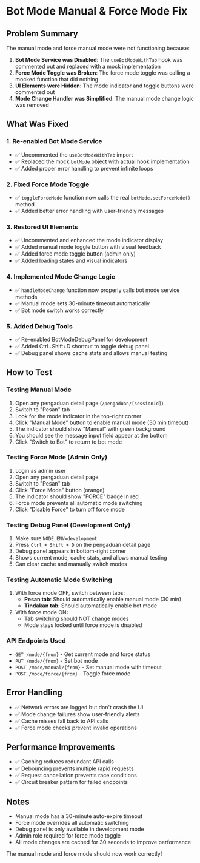 # Bot Mode Manual & Force Mode Fix

## Problem Summary
The manual mode and force manual mode were not functioning because:

1. **Bot Mode Service was Disabled**: The `useBotModeWithTab` hook was commented out and replaced with a mock implementation
2. **Force Mode Toggle was Broken**: The force mode toggle was calling a mocked function that did nothing
3. **UI Elements were Hidden**: The mode indicator and toggle buttons were commented out
4. **Mode Change Handler was Simplified**: The manual mode change logic was removed

## What Was Fixed

### 1. Re-enabled Bot Mode Service
- ✅ Uncommented the `useBotModeWithTab` import
- ✅ Replaced the mock `botMode` object with actual hook implementation
- ✅ Added proper error handling to prevent infinite loops

### 2. Fixed Force Mode Toggle
- ✅ `toggleForceMode` function now calls the real `botMode.setForceMode()` method
- ✅ Added better error handling with user-friendly messages

### 3. Restored UI Elements
- ✅ Uncommented and enhanced the mode indicator display
- ✅ Added manual mode toggle button with visual feedback
- ✅ Added force mode toggle button (admin only)
- ✅ Added loading states and visual indicators

### 4. Implemented Mode Change Logic
- ✅ `handleModeChange` function now properly calls bot mode service methods
- ✅ Manual mode sets 30-minute timeout automatically
- ✅ Bot mode switch works correctly

### 5. Added Debug Tools
- ✅ Re-enabled BotModeDebugPanel for development
- ✅ Added Ctrl+Shift+D shortcut to toggle debug panel
- ✅ Debug panel shows cache stats and allows manual testing

## How to Test

### Testing Manual Mode
1. Open any pengaduan detail page (`/pengaduan/[sessionId]`)
2. Switch to "Pesan" tab
3. Look for the mode indicator in the top-right corner
4. Click "Manual Mode" button to enable manual mode (30 min timeout)
5. The indicator should show "Manual" with green background
6. You should see the message input field appear at the bottom
7. Click "Switch to Bot" to return to bot mode

### Testing Force Mode (Admin Only)
1. Login as admin user
2. Open any pengaduan detail page
3. Switch to "Pesan" tab  
4. Click "Force Mode" button (orange)
5. The indicator should show "FORCE" badge in red
6. Force mode prevents all automatic mode switching
7. Click "Disable Force" to turn off force mode

### Testing Debug Panel (Development Only)
1. Make sure `NODE_ENV=development`
2. Press `Ctrl + Shift + D` on the pengaduan detail page
3. Debug panel appears in bottom-right corner
4. Shows current mode, cache stats, and allows manual testing
5. Can clear cache and manually switch modes

### Testing Automatic Mode Switching
1. With force mode OFF, switch between tabs:
   - **Pesan tab**: Should automatically enable manual mode (30 min)
   - **Tindakan tab**: Should automatically enable bot mode
2. With force mode ON:
   - Tab switching should NOT change modes
   - Mode stays locked until force mode is disabled

### API Endpoints Used
- `GET /mode/{from}` - Get current mode and force status
- `PUT /mode/{from}` - Set bot mode
- `POST /mode/manual/{from}` - Set manual mode with timeout
- `POST /mode/force/{from}` - Toggle force mode

## Error Handling
- ✅ Network errors are logged but don't crash the UI
- ✅ Mode change failures show user-friendly alerts
- ✅ Cache misses fall back to API calls
- ✅ Force mode checks prevent invalid operations

## Performance Improvements
- ✅ Caching reduces redundant API calls
- ✅ Debouncing prevents multiple rapid requests
- ✅ Request cancellation prevents race conditions
- ✅ Circuit breaker pattern for failed endpoints

## Notes
- Manual mode has a 30-minute auto-expire timeout
- Force mode overrides all automatic switching
- Debug panel is only available in development mode
- Admin role required for force mode toggle
- All mode changes are cached for 30 seconds to improve performance

The manual mode and force mode should now work correctly!
